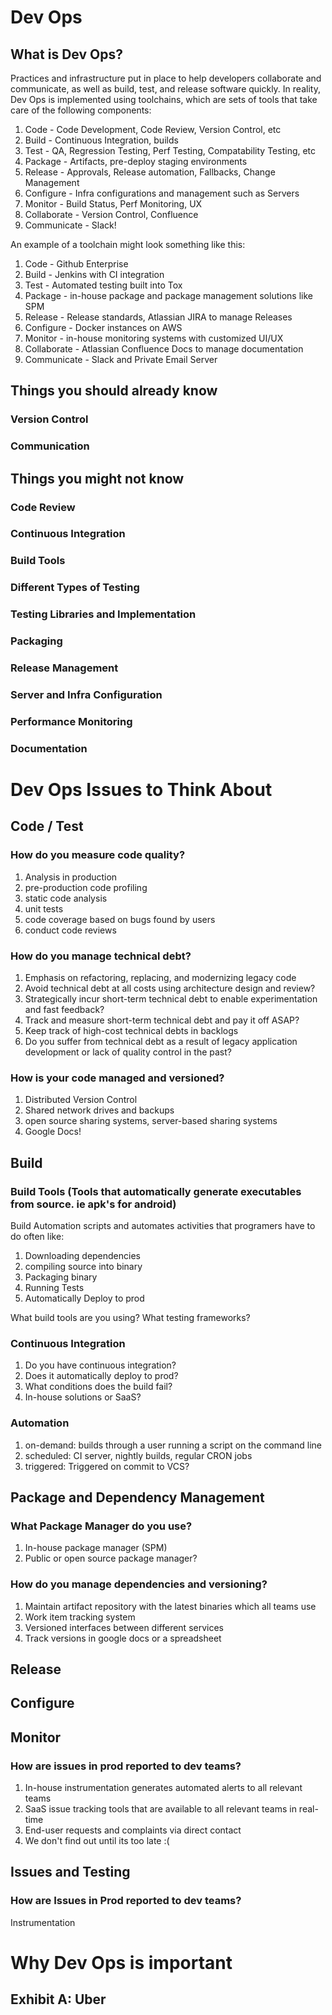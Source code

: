 # Dev Ops

## What is Dev Ops?

Practices and infrastructure put in place to help developers collaborate and communicate, as well as build, test, and release
software quickly. In reality, Dev Ops is implemented using toolchains, which are sets of tools that take care of the following
components:<br>

1) Code - Code Development, Code Review, Version Control, etc <br>
2) Build - Continuous Integration, builds<br>
3) Test - QA, Regression Testing, Perf Testing, Compatability Testing, etc<br>
4) Package - Artifacts, pre-deploy staging environments<br>
5) Release - Approvals, Release automation, Fallbacks, Change Management<br>
6) Configure - Infra configurations and management such as Servers<br>
7) Monitor - Build Status, Perf Monitoring, UX<br>
8) Collaborate - Version Control, Confluence<br>
9) Communicate - Slack!<br>

An example of a toolchain might look something like this:<br>

1) Code - Github Enterprise<br>
2) Build - Jenkins with CI integration<br>
3) Test - Automated testing built into Tox<br>
4) Package - in-house package and package management solutions like SPM<br>
5) Release - Release standards, Atlassian JIRA to manage Releases<br>
6) Configure - Docker instances on AWS<br>
7) Monitor - in-house monitoring systems with customized UI/UX<br>
8) Collaborate - Atlassian Confluence Docs to manage documentation<br>
9) Communicate - Slack and Private Email Server<br>

## Things you should already know

### Version Control
### Communication

## Things you might not know

### Code Review
### Continuous Integration
### Build Tools
### Different Types of Testing
### Testing Libraries and Implementation
### Packaging
### Release Management
### Server and Infra Configuration
### Performance Monitoring
### Documentation

# Dev Ops Issues to Think About


## Code / Test
### How do you measure code quality?
1) Analysis in production <br>
2) pre-production code profiling<br>
3) static code analysis<br>
4) unit tests<br>
5) code coverage based on bugs found by users<br>
6) conduct code reviews<br>

### How do you manage technical debt?
1) Emphasis on refactoring, replacing, and modernizing legacy code<br>
2) Avoid technical debt at all costs using architecture design and review?<br>
3) Strategically incur short-term technical debt to enable experimentation and fast feedback?<br>
4) Track and measure short-term technical debt and pay it off ASAP?<br>
5) Keep track of high-cost technical debts in backlogs<br>
6) Do you suffer from technical debt as a result of legacy application development or lack of quality control in the past?<br>

### How is your code managed and versioned?
1) Distributed Version Control<br>
2) Shared network drives and backups<br>
3) open source sharing systems, server-based sharing systems<br>
4) Google Docs!<br>


## Build
### Build Tools (Tools that automatically generate executables from source. ie apk's for android)
Build Automation scripts and automates activities that programers have to do often like:

1) Downloading dependencies<br>
2) compiling source into binary<br>
3) Packaging binary<br>
4) Running Tests<br>
5) Automatically Deploy to prod<br>

What build tools are you using? What testing frameworks?

### Continuous Integration
1) Do you have continuous integration?<br>
2) Does it automatically deploy to prod?<br>
3) What conditions does the build fail?<br>
4) In-house solutions or SaaS?<br>

### Automation
1) on-demand: builds through a user running a script on the command line<br>
2) scheduled: CI server, nightly builds, regular CRON jobs<br>
3) triggered: Triggered on commit to VCS? <br>

## Package and Dependency Management
### What Package Manager do you use?
1) In-house package manager (SPM)<br>
2) Public or open source package manager?<br>

### How do you manage dependencies and versioning?
1) Maintain artifact repository with the latest binaries which all teams use<br>
2) Work item tracking system <br>
3) Versioned interfaces between different services<br>
4) Track versions in google docs or a spreadsheet<br>

## Release
## Configure
## Monitor
### How are issues in prod reported to dev teams?
1) In-house instrumentation generates automated alerts to all relevant teams<br>
2) SaaS issue tracking tools that are available to all relevant teams in real-time<br>
3) End-user requests and complaints via direct contact<br>
4) We don't find out until its too late :(<br>




## Issues and Testing
### How are Issues in Prod reported to dev teams?
Instrumentation


# Why Dev Ops is important

## Exhibit A: Uber











